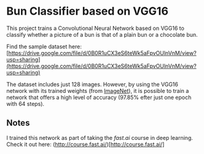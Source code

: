 # Bun Classifier based on VGG16

This project trains a Convolutional Neural Network based on VGG16 to classify whether a picture of a bun is that of a plain bun or a chocolate bun.

Find the sample dataset here: [https://drive.google.com/file/d/0B0R1uCX3eS6teWk5aFpvOUlnVnM/view?usp=sharing](https://drive.google.com/file/d/0B0R1uCX3eS6teWk5aFpvOUlnVnM/view?usp=sharing)

The dataset includes just 128 images. However, by using the VGG16 network with its trained weights (from [ImageNet](http://www.image-net.org/)), it is possible to train a network that offers a high level of accuracy (97.85% efter just one epoch with 64 steps).

## Notes

I trained this network as part of taking the *fast.ai* course in deep learning. Check it out here: (http://course.fast.ai/)[http://course.fast.ai/]